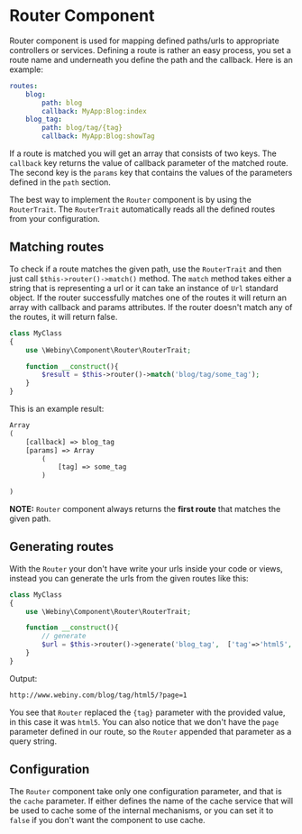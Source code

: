 Router Component
================

Router component is used for mapping defined paths/urls to appropriate controllers or services.
Defining a route is rather an easy process, you set a route name and underneath you define the path and the callback.
Here is an example:

```yaml
routes:
    blog:
        path: blog
        callback: MyApp:Blog:index
    blog_tag:
        path: blog/tag/{tag}
        callback: MyApp:Blog:showTag
```

If a route is matched you will get an array that consists of two keys. The `callback` key returns the value of callback
parameter of the matched route. The second key is the `params` key that contains the values of the parameters defined
in the `path` section.

The best way to implement the `Router` component is by using the `RouterTrait`. The `RouterTrait` automatically reads all
the defined routes from your configuration.

## Matching routes

To check if a route matches the given path, use the `RouterTrait` and then just call `$this->router()->match()` method.
The `match` method takes either a string that is representing a url or it can take an instance of `Url` standard object.
If the router successfully matches one of the routes it will return an array with callback and params attributes.
If the router doesn't match any of the routes, it will return false.

```php
class MyClass
{
	use \Webiny\Component\Router\RouterTrait;

	function __construct(){
		$result = $this->router()->match('blog/tag/some_tag');
	}
}
```

This is an example result:

```txt
Array
(
    [callback] => blog_tag
    [params] => Array
        (
            [tag] => some_tag
        )

)
```

**NOTE:** `Router` component always returns the **first route** that matches the given path.

## Generating routes

With the `Router` your don't have write your urls inside your code or views, instead you can generate the urls from the
given routes like this:

```php
class MyClass
{
	use \Webiny\Component\Router\RouterTrait;

	function __construct(){
		// generate
		$url = $this->router()->generate('blog_tag',  ['tag'=>'html5', 'page'=>1]);
	}
}
```

Output:

```txt
http://www.webiny.com/blog/tag/html5/?page=1
```

You see that `Router` replaced the `{tag}` parameter with the provided value, in this case it was `html5`. You can also
notice that we don't have the `page` parameter defined in our route, so the `Router` appended that parameter as a query string.

## Configuration

The `Router` component take only one configuration parameter, and that is the `cache` parameter. If either defines
the name of the cache service that will be used to cache some of the internal mechanisms, or you can set it to `false` if
you don't want the component to use cache.